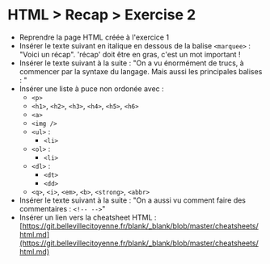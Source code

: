 # HTML > Recap > Exercise 2

  * Reprendre la page HTML créée à l'exercice 1
  * Insérer le texte suivant en italique en dessous de la balise `<marquee>` : "Voici un récap". 'récap' doit être en gras, c'est un mot important !
  * Insérer le texte suivant à la suite : "On a vu énormément de trucs, à commencer par la syntaxe du langage. Mais aussi les principales balises : "
  * Insérer une liste à puce non ordonée avec :
    * `<p>`
    * `<h1>`, `<h2>`, `<h3>`, `<h4>`, `<h5>`, `<h6>`
    * `<a>`
    * `<img />`
    * `<ul>` :
        * `<li>`
    * `<ol>` :
        * `<li>`
    * `<dl>` :
        * `<dt>`
        * `<dd>`
    * `<q>`, `<i>`, `<em>`, `<b>`, `<strong>`, `<abbr>`
  * Insérer le texte suivant à la suite : "On a aussi vu comment faire des commentaires : `<!-- -->`"
  * Insérer un lien vers la cheatsheet HTML : [https://git.bellevillecitoyenne.fr/blank/_blank/blob/master/cheatsheets/html.md](https://git.bellevillecitoyenne.fr/blank/_blank/blob/master/cheatsheets/html.md)
